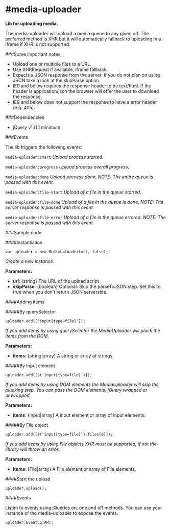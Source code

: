 #media-uploader
================

__Lib for uploading media.__

The media-uploader will upload a media queue to any given url. The preferred method is XHR but it will automatically fallback to uploading in a iframe if XHR is not supported.


###Some important notes:

- Upload one or multiple files to a URL.
- Use XHRRequest if available, iframe fallback.
- Expects a JSON response from the server. If you do not plan on using JSON take a look at the skipParse option.
- IE9 and below requires the response header to be text/html. If the header is application/json the browser will offer the user to download the response.
- IE9 and below does not support the response to have a error header (e.g. 405).

###Dependencies

- jQuery v1.11.1 minimum


###Events

The lib triggers the following events:

`media-uploader:start` 
_Upload process started._

`media-uploader:progress` 
_Upload process overall progress._

`media-uploader:done` 
_Upload process done. NOTE: The entire queue is passed with this event._

`media-uploader:file-start` 
_Upload of a file in the queue started._

`media-uploader:file-done` 
_Upload of a file in the queue is done. NOTE: The server response is passed with this event._

`media-uploader:file-error`
_Upload of a file in the queue errored. NOTE: The server response is passed with this event._



###Sample code

####Instantiation
```
var uploader = new MediaUploader(url, false);
```
_Create a new instance._

__Parameters:__

- __url__: {string} The URL of the upload script
- __skipParse__: {boolean} Optional: Skip the parseToJSON step. Set this to true when you don't return JSON serverside.


####Adding items

#####By querySelector

```
uploader.add(['input[type=file]']);
```

_If you add items by using querySelector the MediaUploader will pluck the items from the DOM._

__Parameters:__

- __items__: {string|array} A string or array of strings.

#####By Input element

```
uploader.add([$('input[type=file]')]);
```

_If you add items by using DOM elements the MediaUploader will skip the plucking step. You can pass the DOM elements, jQuery wrapped or unwrapped._

__Parameters:__

- __items__: {input|array} A input element or array of input elements.




#####By File object

```
uploader.add([$('input[type=file]').files[0]]);
```

_If you add items by using File objects XHR must be supported, if not the library will throw an error._

__Parameters:__

- __items__: {File|array} A File element or array of File elements.



####Start the upload

```
uploader.upload();
```



####Events

Listen to events using jQueries on, one and off methods.
You can use your instance of the media-uploader to expose the events.
```
uploader.Event.START;
```

